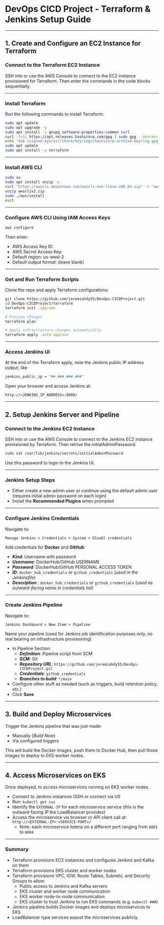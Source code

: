 # DevOps CICD Project - Terraform & Jenkins Setup Guide

---

## 1. Create and Configure an EC2 Instance for Terraform

### Connect to the Terraform EC2 Instance

SSH into or use the AWS Console to connect to the EC2 instance provisioned for Terraform. Then enter the commands in the code blocks sequentially.

---

### Install Terraform

Run the following commands to install Terraform:
```bash
sudo apt update
sudo apt upgrade -y
sudo apt install -y gnupg software-properties-common curl
curl -fsSL https://apt.releases.hashicorp.com/gpg | sudo gpg --dearmor -o /usr/share/keyrings/hashicorp-archive-keyring.gpg
echo "deb [signed-by=/usr/share/keyrings/hashicorp-archive-keyring.gpg] https://apt.releases.hashicorp.com $(lsb_release -cs) main" | sudo tee /etc/apt/sources.list.d/hashicorp.list
sudo apt update
sudo apt install -y terraform
```

---

### Install AWS CLI

```bash
sudo su
sudo apt install unzip -y
curl "https://awscli.amazonaws.com/awscli-exe-linux-x86_64.zip" -o "awscliv2.zip"
unzip awscliv2.zip
sudo ./aws/install
exit
```

---

### Configure AWS CLI Using IAM Access Keys

```bash
aws configure
```
Then enter:
- AWS Access Key ID: <ENTER YOUR ACCESS KEY HERE>
- AWS Secret Access Key: <ENTER YOUR SECRET KEY HERE>
- Default region: us-west-2
- Default output format: (leave blank)

---

### Get and Run Terraform Scripts
Clone the repo and apply Terraform configurations:
```bash
git clone https://github.com/jeremiahdy55/DevOps-CICDProject.git
cd DevOps-CICDProject/terraform
terraform init -upgrade

# Preview changes
terraform plan

# Apply infrastructure changes automatically
terraform apply -auto-approve
```

---

### Access Jenkins UI

At the end of the Terraform apply, note the Jenkins public IP address output, like
```bash
jenkins_public_ip = "##.###.###.###"
```
Open your browser and access Jenkins at:
```
http://<JENKINS_IP_ADDRESS>:8080/
```

---

## 2. Setup Jenkins Server and Pipeline

### Connect to the Jenkins EC2 Instance

SSH into or use the AWS Console to connect to the Jenkins EC2 instance provisioned by Terraform. Then retrive the initialAdminPassword:
```bash
sudo cat /var/lib/jenkins/secrets/initialAdminPassword
```
Use this password to login to the Jenkins UI.

---

### Jenkins Setup Steps

- Either create a new admin user or continue using the default admin user (requires initial admin password on each login)
- Install the **Recommended Plugins** when prompted

---

### Configure Jenkins Credentials

Navigate to:
```
Manage Jenkins > Credentials > System > Gloabl credentials
```
Add credentials for **Docker** and **GitHub**:
- ***Kind***: Username with password
- ***Username***: DockerHub/GitHub USERNAME
- ***Password***: DockerHub/GitHub PERSONAL ACCESS TOKEN
- ***ID***: `docker_hub_credentials` or `github_credentials` (*used in the Jenkinsfile*)
- ***Description*** : `docker_hub_credentials` or `github_credentials` (*used as outward-facing name in credentials list*)

---

### Create Jenkins Pipeline

Navigate to:
```
Jenkins Dashboard > New Item > Pipeline
```
Name your pipeline (used for Jenkins job identification purposes only, no real bearing on infrastructure provisioning)
- In Pipeline Section:
  - ***Definition***: Pipeline script from SCM
  - ***SCM***: Git
  - ***Repository URL***: `https://github.com/jeremiahdy55/DevOps-CICDProject.git`
  - ***Credentials***: `github_credentials`
  - ***Branches to build***: `*/main`
- Configure other stuff as needed (such as triggers, build retention policy, etc.)
- Click **Save**

---

## 3. Build and Deploy Microservices

Trigger the Jenkins pipeline that was just made:
- Manually (*Build Now*)
- Via configured triggers

This will build the Docker images, push them to Docker Hub, then pull those images to deploy to EKS worker nodes.

---

## 4. Access Microservices on EKS

Once deployed, to access microservices running on EKS worker nodes.
- Connect to Jenkins instances (SSH or connect via UI)
- Run: `kubectl get svc`
- Identify the `EXTERNAL-IP` for each microservice service (this is the outward-facing IP the LoadBalancer provides)
- Access the microservice via browser or API client call at: `http://<EXTERNAL-IP>:<SERVICE-PORT>/`
  - Note: each microservice listens on a different port ranging from `8081` to `8084`

---

### Summary

- Terraform provisions EC2 instances and configures Jenkins and Kafka on them
- Terraform provisions EKS cluster and worker nodes
- Terraform provisions VPC, IGW, Route Tables, Subnets, and Security Groups to allow:
  - Public access to Jenkins and Kafka servers
  - EKS cluster and worker node communication
  - EKS worker node-to-node communication
  - EKS cluster to trust Jenkins to run EKS commands (e.g. `kubectl ###`)
- Jenkins pipeline builds Docker images and deploys microservices to EKS
- LoadBalancer type services expost the microservices publicly.
